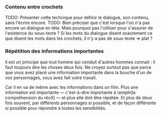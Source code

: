 <!-- Page: #411 Fonction et contenu du dialogue -->

### Contenu entre crochets

<adminonly>
  TODO: Présenter cette technique pour définir le dialogue, son contenu, sans l'écrire encore.
</adminonly>
<adminonly>
  TODO: Bien préciser que c'est lorsque l'on n'a pas encore un dialogue en tête. Mais pourquoi pas l'utiliser pour s'assurer de l'existence du sous-texte ? Si les mots du dialogue disent exactement ce que disent les mots dans les crochets, il n'y a pas de sous-texte => plat ?
</adminonly>

### Répétition des informations importantes

Il est un principe que tout homme qui conduit d'autres hommes connait : il faut toujours dire les choses deux fois. Ne croyez surtout pas que parce que vous avez placé une information importante dans la bouche d'un de vos personnages, vous avez fait votre travail.

Car il en va de même avec les informations dans un film. Plus une information est importante — c'est-à-dire importante à \emph{la compréhension du récit} — et plus elle doit être répétée. Et plus de deux fois souvent, par différents personnages si possible, et de façon différente si possible pour répondre à toutes les sensibilités.
